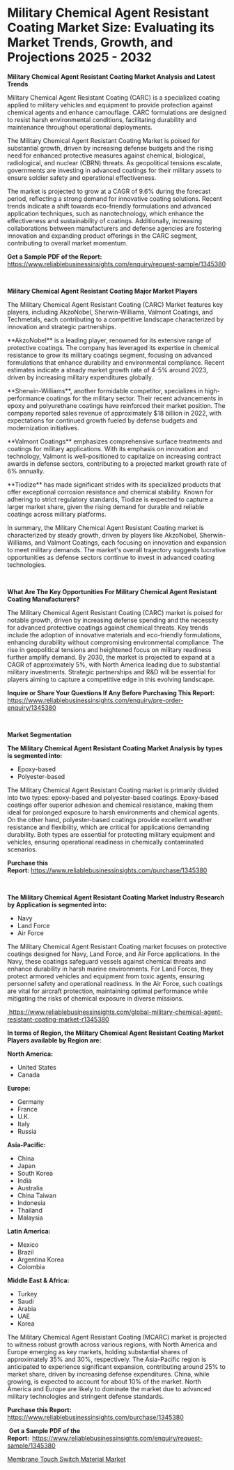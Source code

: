 <p><h1>Military Chemical Agent Resistant Coating Market Size: Evaluating its Market Trends, Growth, and Projections 2025 - 2032</h1></p><p><strong>Military Chemical Agent Resistant Coating Market Analysis and Latest Trends</strong></p>
<p><p>Military Chemical Agent Resistant Coating (CARC) is a specialized coating applied to military vehicles and equipment to provide protection against chemical agents and enhance camouflage. CARC formulations are designed to resist harsh environmental conditions, facilitating durability and maintenance throughout operational deployments. </p><p>The Military Chemical Agent Resistant Coating Market is poised for substantial growth, driven by increasing defense budgets and the rising need for enhanced protective measures against chemical, biological, radiological, and nuclear (CBRN) threats. As geopolitical tensions escalate, governments are investing in advanced coatings for their military assets to ensure soldier safety and operational effectiveness. </p><p>The market is projected to grow at a CAGR of 9.6% during the forecast period, reflecting a strong demand for innovative coating solutions. Recent trends indicate a shift towards eco-friendly formulations and advanced application techniques, such as nanotechnology, which enhance the effectiveness and sustainability of coatings. Additionally, increasing collaborations between manufacturers and defense agencies are fostering innovation and expanding product offerings in the CARC segment, contributing to overall market momentum.</p></p>
<p><strong>Get a Sample PDF of the Report:&nbsp;</strong> <a href="https://www.reliablebusinessinsights.com/enquiry/request-sample/1345380?utm_campaign=2716&utm_medium=2&utm_source=Github&utm_content=ia&utm_term=03042025&utm_id=military-chemical-agent-resistant-coating">https://www.reliablebusinessinsights.com/enquiry/request-sample/1345380</a></p>
<p>&nbsp;</p>
<p><strong>Military Chemical Agent Resistant Coating Major Market Players</strong></p>
<p><p>The Military Chemical Agent Resistant Coating (CARC) Market features key players, including AkzoNobel, Sherwin-Williams, Valmont Coatings, and Techmetals, each contributing to a competitive landscape characterized by innovation and strategic partnerships.</p><p>**AkzoNobel** is a leading player, renowned for its extensive range of protective coatings. The company has leveraged its expertise in chemical resistance to grow its military coatings segment, focusing on advanced formulations that enhance durability and environmental compliance. Recent estimates indicate a steady market growth rate of 4-5% around 2023, driven by increasing military expenditures globally.</p><p>**Sherwin-Williams**, another formidable competitor, specializes in high-performance coatings for the military sector. Their recent advancements in epoxy and polyurethane coatings have reinforced their market position. The company reported sales revenue of approximately $18 billion in 2022, with expectations for continued growth fueled by defense budgets and modernization initiatives.</p><p>**Valmont Coatings** emphasizes comprehensive surface treatments and coatings for military applications. With its emphasis on innovation and technology, Valmont is well-positioned to capitalize on increasing contract awards in defense sectors, contributing to a projected market growth rate of 6% annually.</p><p>**Tiodize** has made significant strides with its specialized products that offer exceptional corrosion resistance and chemical stability. Known for adhering to strict regulatory standards, Tiodize is expected to capture a larger market share, given the rising demand for durable and reliable coatings across military platforms.</p><p>In summary, the Military Chemical Agent Resistant Coating market is characterized by steady growth, driven by players like AkzoNobel, Sherwin-Williams, and Valmont Coatings, each focusing on innovation and expansion to meet military demands. The market's overall trajectory suggests lucrative opportunities as defense sectors continue to invest in advanced coating technologies.</p></p>
<p>&nbsp;</p>
<p><strong>What Are The Key Opportunities For Military Chemical Agent Resistant Coating Manufacturers?</strong></p>
<p><p>The Military Chemical Agent Resistant Coating (CARC) market is poised for notable growth, driven by increasing defense spending and the necessity for advanced protective coatings against chemical threats. Key trends include the adoption of innovative materials and eco-friendly formulations, enhancing durability without compromising environmental compliance. The rise in geopolitical tensions and heightened focus on military readiness further amplify demand. By 2030, the market is projected to expand at a CAGR of approximately 5%, with North America leading due to substantial military investments. Strategic partnerships and R&D will be essential for players aiming to capture a competitive edge in this evolving landscape.</p></p>
<p><strong>Inquire or Share Your Questions If Any Before Purchasing This Report:</strong> <a href="https://www.reliablebusinessinsights.com/enquiry/pre-order-enquiry/1345380?utm_campaign=2716&utm_medium=2&utm_source=Github&utm_content=ia&utm_term=03042025&utm_id=military-chemical-agent-resistant-coating">https://www.reliablebusinessinsights.com/enquiry/pre-order-enquiry/1345380</a></p>
<p>&nbsp;</p>
<p><strong>Market Segmentation</strong></p>
<p><strong>The Military Chemical Agent Resistant Coating Market Analysis by types is segmented into:</strong></p>
<p><ul><li>Epoxy-based</li><li>Polyester-based</li></ul></p>
<p><p>The Military Chemical Agent Resistant Coating market is primarily divided into two types: epoxy-based and polyester-based coatings. Epoxy-based coatings offer superior adhesion and chemical resistance, making them ideal for prolonged exposure to harsh environments and chemical agents. On the other hand, polyester-based coatings provide excellent weather resistance and flexibility, which are critical for applications demanding durability. Both types are essential for protecting military equipment and vehicles, ensuring operational readiness in chemically contaminated scenarios.</p></p>
<p><strong>Purchase this Report:&nbsp;</strong><a href="https://www.reliablebusinessinsights.com/purchase/1345380?utm_campaign=2716&utm_medium=2&utm_source=Github&utm_content=ia&utm_term=03042025&utm_id=military-chemical-agent-resistant-coating">https://www.reliablebusinessinsights.com/purchase/1345380</a></p>
<p>&nbsp;</p>
<p><strong>The Military Chemical Agent Resistant Coating Market Industry Research by Application is segmented into:</strong></p>
<p><ul><li>Navy</li><li>Land Force</li><li>Air Force</li></ul></p>
<p><p>The Military Chemical Agent Resistant Coating market focuses on protective coatings designed for Navy, Land Force, and Air Force applications. In the Navy, these coatings safeguard vessels against chemical threats and enhance durability in harsh marine environments. For Land Forces, they protect armored vehicles and equipment from toxic agents, ensuring personnel safety and operational readiness. In the Air Force, such coatings are vital for aircraft protection, maintaining optimal performance while mitigating the risks of chemical exposure in diverse missions.</p></p>
<p><a href="https://www.reliablebusinessinsights.com/global-military-chemical-agent-resistant-coating-market-r1345380?utm_campaign=2716&utm_medium=2&utm_source=Github&utm_content=ia&utm_term=03042025&utm_id=military-chemical-agent-resistant-coating">&nbsp;https://www.reliablebusinessinsights.com/global-military-chemical-agent-resistant-coating-market-r1345380</a></p>
<p><strong>In terms of Region, the Military Chemical Agent Resistant Coating Market Players available by Region are:</strong></p>
<p>
    <p> <strong> North America: </strong>
        <ul>
            <li>United States</li>
            <li>Canada</li>
        </ul>
        </p> 
    <p> <strong> Europe: </strong>
        <ul>
            <li>Germany</li>
            <li>France</li>
            <li>U.K.</li>
            <li>Italy</li>
            <li>Russia</li>
        </ul>
        </p> 
    <p> <strong> Asia-Pacific: </strong>
        <ul>
            <li>China</li>
            <li>Japan</li>
            <li>South Korea</li>
            <li>India</li>
            <li>Australia</li>
            <li>China Taiwan</li>
            <li>Indonesia</li>
            <li>Thailand</li>
            <li>Malaysia</li>
        </ul>
        </p> 
    <p> <strong> Latin America: </strong>
        <ul>
            <li>Mexico</li>
            <li>Brazil</li>
            <li>Argentina Korea</li>
            <li>Colombia</li>
        </ul>
        </p> 
    <p> <strong> Middle East & Africa: </strong>
        <ul>
            <li>Turkey</li>
            <li>Saudi</li>
            <li>Arabia</li>
            <li>UAE</li>
            <li>Korea</li>
        </ul>
    </p>
    </p>
<p><p>The Military Chemical Agent Resistant Coating (MCARC) market is projected to witness robust growth across various regions, with North America and Europe emerging as key markets, holding substantial shares of approximately 35% and 30%, respectively. The Asia-Pacific region is anticipated to experience significant expansion, contributing around 25% to market share, driven by increasing defense expenditures. China, while growing, is expected to account for about 10% of the market. North America and Europe are likely to dominate the market due to advanced military technologies and stringent defense standards.</p></p>
<p><strong>Purchase this Report: </strong><a href="https://www.reliablebusinessinsights.com/purchase/1345380?utm_campaign=2716&utm_medium=2&utm_source=Github&utm_content=ia&utm_term=03042025&utm_id=military-chemical-agent-resistant-coating">https://www.reliablebusinessinsights.com/purchase/1345380</a></p>
<p>&nbsp;<strong>Get a Sample PDF of the Report:&nbsp;&nbsp;</strong><a href="https://www.reliablebusinessinsights.com/enquiry/request-sample/1345380?utm_campaign=2716&utm_medium=2&utm_source=Github&utm_content=ia&utm_term=03042025&utm_id=military-chemical-agent-resistant-coating">https://www.reliablebusinessinsights.com/enquiry/request-sample/1345380</a></p>
<p><strong></strong></p>
<p><p><a href="https://github.com/stephaniwo144/Market-Research-Report-List-1/blob/main/membrane-touch-switch-material-market.md?utm_campaign=2716&utm_medium=2&utm_source=Github&utm_content=ia&utm_term=03042025&utm_id=military-chemical-agent-resistant-coating">Membrane Touch Switch Material Market</a></p></p>